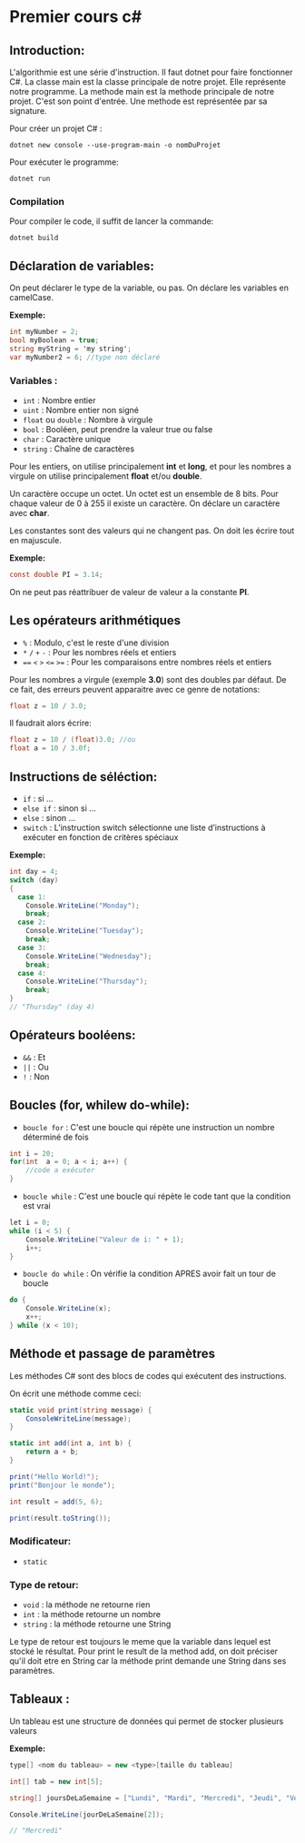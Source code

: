 # **Premier cours c#**

## Introduction:

L'algorithmie est une série d'instruction. Il faut dotnet pour faire fonctionner C#. La classe main est la classe principale de notre projet. Elle représente notre programme.
La methode main est la methode principale de notre projet. C'est son point d'entrée. Une methode est représentée par sa signature.

Pour créer un projet C# :

`dotnet new console --use-program-main -o nomDuProjet`

Pour exécuter le programme:

`dotnet run`

### Compilation

Pour compiler le code, il suffit de lancer la commande:

`dotnet build`

## Déclaration de variables:

On peut déclarer le type de la variable, ou pas. On déclare les variables en camelCase.

**Exemple:**
```csharp
int myNumber = 2;
bool myBoolean = true;
string myString = 'my string';
var myNumber2 = 6; //type non déclaré
```
### Variables :
- `int` : Nombre entier
- `uint` : Nombre entier non signé
- `float` ou `double` : Nombre à virgule
- `bool` : Booléen, peut prendre la valeur true ou false
- `char` : Caractère unique
- `string` : Chaîne de caractères

Pour les entiers, on utilise principalement **int** et **long**, et pour les nombres a virgule on utilise principalement **float** et/ou **double**.

Un caractère occupe un octet. Un octet est un ensemble de 8 bits. Pour chaque valeur de 0 à 255 il existe un caractère. On déclare un caractère avec **char**.

Les constantes sont des valeurs qui ne changent pas. On doit les écrire tout en majuscule.

**Exemple:**
```csharp
const double PI = 3.14;
```

On ne peut pas réattribuer de valeur de valeur a la constante **PI**.

## Les opérateurs arithmétiques

- `%` : Modulo, c'est le reste d'une division
- `*` `/` `+` `-` : Pour les nombres réels et entiers
- `==` `<` `>` `<=` `>=` : Pour les comparaisons entre nombres réels et entiers

Pour les nombres a virgule (exemple **3.0**) sont des doubles par défaut. De ce fait, des erreurs peuvent apparaitre avec ce genre de notations:

```csharp
float z = 10 / 3.0;
```
Il faudrait alors écrire:
```csharp
float z = 10 / (float)3.0; //ou
float a = 10 / 3.0f;
```

## Instructions de séléction:

- `if` : si ...
- `else if` : sinon si ...
- `else` : sinon ...
- `switch` : L’instruction switch sélectionne une liste d’instructions à exécuter en fonction de critères spéciaux

**Exemple:**

```csharp
int day = 4;
switch (day) 
{
  case 1:
    Console.WriteLine("Monday");
    break;
  case 2:
    Console.WriteLine("Tuesday");
    break;
  case 3:
    Console.WriteLine("Wednesday");
    break;
  case 4:
    Console.WriteLine("Thursday");
    break;
}
// "Thursday" (day 4)
```

## Opérateurs booléens:

- `&&` : Et
- `||` : Ou
- `!` : Non

## Boucles (for, whilew do-while):

- `boucle for` : C'est une boucle qui répète une instruction un nombre déterminé de fois
```csharp
int i = 20;
for(int  a = 0; a < i; a++) {
    //code a exécuter
}
```
- `boucle while` : C'est une boucle qui répète le code tant que la condition est vrai
```csharp
let i = 0;
while (i < 5) {
    Console.WriteLine("Valeur de i: " + 1);
    i++;
}
```
- `boucle do while` : On vérifie la condition APRES avoir fait un tour de boucle
```csharp
do {
    Console.WriteLine(x);
    x++;
} while (x < 10);
```

## Méthode et passage de paramètres

Les méthodes C# sont des blocs de codes qui exécutent des instructions.

On écrit une méthode comme ceci:

```csharp
static void print(string message) {
    ConsoleWriteLine(message);
}

static int add(int a, int b) {
    return a + b;
}

print("Hello World!");
print("Bonjour le monde");

int result = add(5, 6);

print(result.toString());
```
### Modificateur:
- `static`
### Type de retour:
- `void` : la méthode ne retourne rien
- `int` : la méthode retourne un nombre
- `string` : la méthode retourne une String

Le type de retour est toujours le meme que la variable dans lequel est stocké le résultat. Pour print le result de la method add, on doit préciser qu'il doit etre en String car la méthode print demande une String dans ses paramètres.

## Tableaux :

Un tableau est une structure de données qui permet de stocker plusieurs valeurs

**Exemple:**
```csharp
type[] <nom du tableau> = new <type>[taille du tableau]

int[] tab = new int[5];

string[] joursDeLaSemaine = ["Lundi", "Mardi", "Mercredi", "Jeudi", "Vendredi", "Samedi", "Dimanche"]

Console.WriteLine(jourDeLaSemaine[2]);

// "Mercredi"
```
